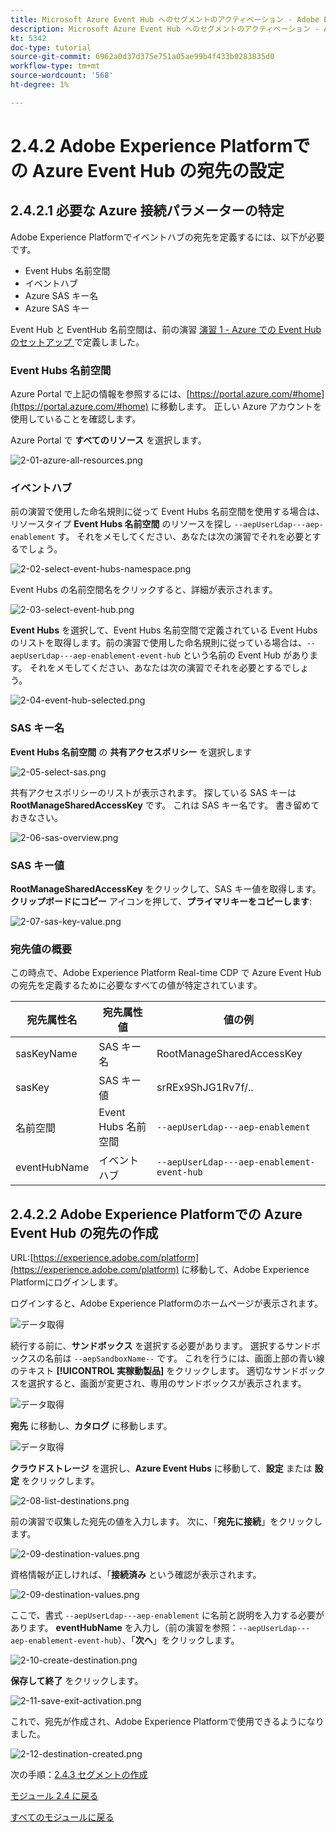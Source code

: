 ```yaml
---
title: Microsoft Azure Event Hub へのセグメントのアクティベーション - Adobe Experience Platformでの Event Hub RTCDP 宛先の設定
description: Microsoft Azure Event Hub へのセグメントのアクティベーション - Adobe Experience Platformでの Event Hub RTCDP 宛先の設定
kt: 5342
doc-type: tutorial
source-git-commit: 6962a0d37d375e751a05ae99b4f433b0283835d0
workflow-type: tm+mt
source-wordcount: '568'
ht-degree: 1%

---
```


# 2.4.2 Adobe Experience Platformでの Azure Event Hub の宛先の設定

## 2.4.2.1 必要な Azure 接続パラメーターの特定

Adobe Experience Platformでイベントハブの宛先を定義するには、以下が必要です。

- Event Hubs 名前空間
- イベントハブ
- Azure SAS キー名
- Azure SAS キー

Event Hub と EventHub 名前空間は、前の演習 [ 演習 1 - Azure での Event Hub のセットアップ ](./ex1.md) で定義しました。

### Event Hubs 名前空間

Azure Portal で上記の情報を参照するには、[https://portal.azure.com/#home](https://portal.azure.com/#home) に移動します。 正しい Azure アカウントを使用していることを確認します。

Azure Portal で **すべてのリソース** を選択します。

![2-01-azure-all-resources.png](./images/2-01-azure-all-resources.png)

### イベントハブ

前の演習で使用した命名規則に従って Event Hubs 名前空間を使用する場合は、リソースタイプ **Event Hubs 名前空間** のリソースを探し `--aepUserLdap---aep-enablement` す。 それをメモしてください、あなたは次の演習でそれを必要とするでしょう。

![2-02-select-event-hubs-namespace.png](./images/2-02-select-event-hubs-namespace.png)

Event Hubs の名前空間名をクリックすると、詳細が表示されます。

![2-03-select-event-hub.png](./images/2-03-select-event-hub.png)

**Event Hubs** を選択して、Event Hubs 名前空間で定義されている Event Hubs のリストを取得します。前の演習で使用した命名規則に従っている場合は、`--aepUserLdap---aep-enablement-event-hub` という名前の Event Hub があります。 それをメモしてください、あなたは次の演習でそれを必要とするでしょう。

![2-04-event-hub-selected.png](./images/2-04-event-hub-selected.png)

### SAS キー名

**Event Hubs 名前空間** の **共有アクセスポリシー** を選択します

![2-05-select-sas.png](./images/2-05-select-sas.png)

共有アクセスポリシーのリストが表示されます。 探している SAS キーは **RootManageSharedAccessKey** です。 これは SAS キー名です。 書き留めておきなさい。

![2-06-sas-overview.png](./images/2-06-sas-overview.png)

### SAS キー値

**RootManageSharedAccessKey** をクリックして、SAS キー値を取得します。 **クリップボードにコピー** アイコンを押して、**プライマリキーをコピーします**:

![2-07-sas-key-value.png](./images/2-07-sas-key-value.png)

### 宛先値の概要

この時点で、Adobe Experience Platform Real-time CDP で Azure Event Hub の宛先を定義するために必要なすべての値が特定されています。

| 宛先属性名 | 宛先属性値 | 値の例 |
|---|---|---|
| sasKeyName | SAS キー名 | RootManageSharedAccessKey |
| sasKey | SAS キー値 | srREx9ShJG1Rv7f/.. |
| 名前空間 | Event Hubs 名前空間 | `--aepUserLdap---aep-enablement` |
| eventHubName | イベントハブ | `--aepUserLdap---aep-enablement-event-hub` |

## 2.4.2.2 Adobe Experience Platformでの Azure Event Hub の宛先の作成

URL:[https://experience.adobe.com/platform](https://experience.adobe.com/platform) に移動して、Adobe Experience Platformにログインします。

ログインすると、Adobe Experience Platformのホームページが表示されます。

![データ取得](./../../../modules/datacollection/module1.2/images/home.png)

続行する前に、**サンドボックス** を選択する必要があります。 選択するサンドボックスの名前は ``--aepSandboxName--`` です。 これを行うには、画面上部の青い線のテキスト **[!UICONTROL 実稼動製品]** をクリックします。 適切なサンドボックスを選択すると、画面が変更され、専用のサンドボックスが表示されます。

![データ取得](./../../../modules/datacollection/module1.2/images/sb1.png)

**宛先** に移動し、**カタログ** に移動します。

![データ取得](./images/sb2a.png)

**クラウドストレージ** を選択し、**Azure Event Hubs** に移動して、**設定** または **設定** をクリックします。

![2-08-list-destinations.png](./images/2-08-list-destinations.png)

前の演習で収集した宛先の値を入力します。 次に、「**宛先に接続**」をクリックします。

![2-09-destination-values.png](./images/2-09-destination-values.png)

資格情報が正しければ、「**接続済み** という確認が表示されます。

![2-09-destination-values.png](./images/2-09-destination-valuesa.png)

ここで、書式 `--aepUserLdap---aep-enablement` に名前と説明を入力する必要があります。 **eventHubName** を入力し（前の演習を参照：`--aepUserLdap---aep-enablement-event-hub`）、「**次へ**」をクリックします。

![2-10-create-destination.png](./images/2-10-create-destination.png)

**保存して終了** をクリックします。

![2-11-save-exit-activation.png](./images/2-11-save-exit-activation.png)

これで、宛先が作成され、Adobe Experience Platformで使用できるようになりました。

![2-12-destination-created.png](./images/2-12-destination-created.png)

次の手順：[2.4.3 セグメントの作成 ](./ex3.md)

[モジュール 2.4 に戻る](./segment-activation-microsoft-azure-eventhub.md)

[すべてのモジュールに戻る](./../../../overview.md)

